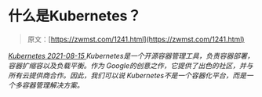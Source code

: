 <!--yml
category: 未分类
date: 0001-01-01 00:00:00
--->

# 什么是Kubernetes？

> 原文：[https://zwmst.com/1241.html](https://zwmst.com/1241.html)

   [ *Kubernetes* ](https://zwmst.com/kubernetes)*[ <time datetime="2021-08-15T10:51:08+08:00"> 2021-08-15 </time> ](https://zwmst.com/1241.html)  Kubernetes是一个开源容器管理工具，负责容器部署，容器扩缩容以及负载平衡。作为 Google的创意之作，它提供了出色的社区，并与所有云提供商合作。因此，我们可以说 Kubernetes不是一个容器化平台，而是一个多容器管理解决方案。*
